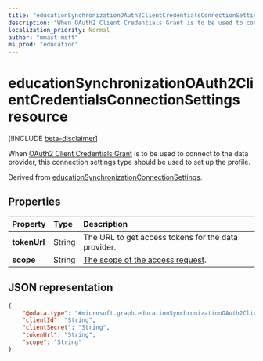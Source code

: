 ```yaml
---
title: "educationSynchronizationOAuth2ClientCredentialsConnectionSettings resource"
description: "When OAuth2 Client Credentials Grant is to be used to connect to the data provider, this connection settings type should be used to set up the profile."
localization_priority: Normal
author: "mmast-msft"
ms.prod: "education"
---
```


# educationSynchronizationOAuth2ClientCredentialsConnectionSettings resource

[!INCLUDE [beta-disclaimer](../../includes/beta-disclaimer.md)]

When [OAuth2 Client Credentials Grant](https://tools.ietf.org/html/rfc6749#section-4.4) is to be used to connect to the data provider, this connection settings type should be used to set up the profile.

Derived from [educationSynchronizationConnectionSettings](educationsynchronizationconnectionsettings.md).

## Properties

| Property | Type | Description |
|:-|:-|:-|
| **tokenUrl** | String | The URL to get access tokens for the data provider. |
| **scope** | String | [The scope of the access request](https://tools.ietf.org/html/rfc6749#section-3.3). |

## JSON representation
<!-- {
  "blockType": "resource",
  "@odata.type": "microsoft.graph.educationSynchronizationOAuth2ClientCredentialsConnectionSettings"
}-->

```json
{
    "@odata.type": "#microsoft.graph.educationSynchronizationOAuth2ClientCredentialsConnectionSettings",
    "clientId": "String",
    "clientSecret": "String",
    "tokenUrl": "String",
    "scope": "String"
}
```
<!--
{
  "type": "#page.annotation",
  "suppressions": [
    "Error: /api-reference/beta/resources/educationsynchronizationoauth2clientcredentialsconnectionsettings.md:\r\n      Exception processing links.\r\n    System.ArgumentException: Link Definition was null. Link text: !INCLUDE [beta-disclaimer](../../includes/beta-disclaimer.md)\r\n      at ApiDoctor.Validation.DocFile.get_LinkDestinations()\r\n      at ApiDoctor.Validation.DocSet.ValidateLinks(Boolean includeWarnings, String[] relativePathForFiles, IssueLogger issues, Boolean requireFilenameCaseMatch, Boolean printOrphanedFiles)"
  ]
}
-->
